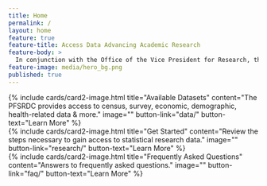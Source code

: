```yaml
---
title: Home
permalink: /
layout: home
feature: true
feature-title: Access Data Advancing Academic Research
feature-body: >
  In conjunction with the Office of the Vice President for Research, the College of Liberal Arts has been the leading force behind Temple University’s membership in the newly created Philadelphia Federal Statistical Research Data Center (PFSRDC).  Through the PFSRDC, Temple faculty and students are able to conduct statistical analysis of a wide range of non-public microdata collected by the U.S. Census Bureau and other government agencies.</br></br>The PFSRDC is a secure computer lab at the Philadelphia Federal Reserve through which qualified researchers with approved projects can access restricted data residing on the Census Bureau servers. To gain access to the data, researchers must <a href="/philadelphia-federal-statistical-research-data-center/research">submit a project proposal</a> for approval by the Agency that provides the data. All proposals must be submitted through the <a href="/philadelphia-federal-statistical-research-data-center/contact">PFSRDC Administrator</a>.
feature-image: media/hero_bg.png
published: true
---
```



<div class="row row-wide">
<div class="col m12 l4">{% include cards/card2-image.html title="Available Datasets" content="The PFSRDC provides access to census, survey, economic, demographic, health-related data &amp; more." image="" button-link="data/" button-text="Learn More" %}</div>
<div class="col m12 l4">{% include cards/card2-image.html title="Get Started" content="Review the steps necessary to gain access to statistical research data." image="" button-link="research/" button-text="Learn More" %}</div>
<div class="col m12 l4">{% include cards/card2-image.html title="Frequently Asked Questions" content="Answers to frequently asked questions." image="" button-link="faq/" button-text="Learn More" %}</div>
</div>
